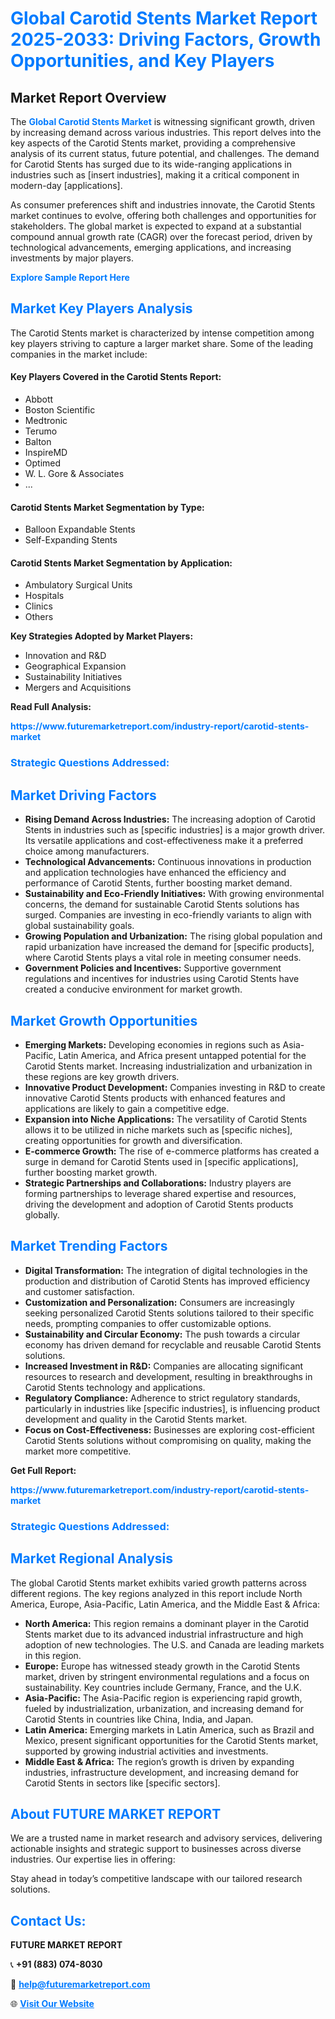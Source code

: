 <h1 style="color: #007BFF;">Global Carotid Stents Market Report 2025-2033: Driving Factors, Growth Opportunities, and Key Players</h1>

<section id="overview">
<h2>Market Report Overview</h2>
<p>The <a href="https://www.futuremarketreport.com/industry-report/carotid-stents-market" style="color: #007BFF; text-decoration: none;"><strong>Global Carotid Stents Market</strong></a> is witnessing significant growth, driven by increasing demand across various industries. This report delves into the key aspects of the Carotid Stents market, providing a comprehensive analysis of its current status, future potential, and challenges. The demand for Carotid Stents has surged due to its wide-ranging applications in industries such as [insert industries], making it a critical component in modern-day [applications].</p>
<p>As consumer preferences shift and industries innovate, the Carotid Stents market continues to evolve, offering both challenges and opportunities for stakeholders. The global market is expected to expand at a substantial compound annual growth rate (CAGR) over the forecast period, driven by technological advancements, emerging applications, and increasing investments by major players.</p>
</section>

<section id="overview">
<p><a href="https://www.futuremarketreport.com/request-sample/reportId=64119" style="color: #007BFF; text-decoration: none;"><strong>Explore Sample Report Here</strong></a></p>
</section>

<section id="key-players">
<h2 style="color: #007BFF;">Market Key Players Analysis</h2>
<p>The Carotid Stents market is characterized by intense competition among key players striving to capture a larger market share. Some of the leading companies in the market include:</p>
<h4>Key Players Covered in the Carotid Stents Report:</h4>
<ul><li>Abbott</li><li>Boston Scientific</li><li>Medtronic</li><li>Terumo</li><li>Balton</li><li>InspireMD</li><li>Optimed</li><li>W. L. Gore &amp; Associates</li><li>...</li></ul>
<h4>Carotid Stents Market Segmentation by Type:</h4>
<ul><li>Balloon Expandable Stents</li><li>Self-Expanding Stents</li></ul>

<h4>Carotid Stents Market Segmentation by Application:</h4>
<ul><li>Ambulatory Surgical Units</li><li>Hospitals</li><li>Clinics</li><li>Others</li></ul>
<p><strong>Key Strategies Adopted by Market Players:</strong></p>
<ul>
<li>Innovation and R&D</li>
<li>Geographical Expansion</li>
<li>Sustainability Initiatives</li>
<li>Mergers and Acquisitions</li>
</ul>
</section>

<section>
<p><strong>Read Full Analysis: </strong></p><a href="https://www.futuremarketreport.com/industry-report/carotid-stents-market" style="color: #007BFF; text-decoration: none;"><strong>https://www.futuremarketreport.com/industry-report/carotid-stents-market</strong></a>
<h3 style="color: #007BFF;">Strategic Questions Addressed:</h3>
</section>

<section id="driving-factors">
<h2 style="color: #007BFF;">Market Driving Factors</h2>
<ul>
<li><strong>Rising Demand Across Industries:</strong> The increasing adoption of Carotid Stents in industries such as [specific industries] is a major growth driver. Its versatile applications and cost-effectiveness make it a preferred choice among manufacturers.</li>
<li><strong>Technological Advancements:</strong> Continuous innovations in production and application technologies have enhanced the efficiency and performance of Carotid Stents, further boosting market demand.</li>
<li><strong>Sustainability and Eco-Friendly Initiatives:</strong> With growing environmental concerns, the demand for sustainable Carotid Stents solutions has surged. Companies are investing in eco-friendly variants to align with global sustainability goals.</li>
<li><strong>Growing Population and Urbanization:</strong> The rising global population and rapid urbanization have increased the demand for [specific products], where Carotid Stents plays a vital role in meeting consumer needs.</li>
<li><strong>Government Policies and Incentives:</strong> Supportive government regulations and incentives for industries using Carotid Stents have created a conducive environment for market growth.</li>
</ul>
</section>

<section id="growth-opportunities">
<h2 style="color: #007BFF;">Market Growth Opportunities</h2>
<ul>
<li><strong>Emerging Markets:</strong> Developing economies in regions such as Asia-Pacific, Latin America, and Africa present untapped potential for the Carotid Stents market. Increasing industrialization and urbanization in these regions are key growth drivers.</li>
<li><strong>Innovative Product Development:</strong> Companies investing in R&D to create innovative Carotid Stents products with enhanced features and applications are likely to gain a competitive edge.</li>
<li><strong>Expansion into Niche Applications:</strong> The versatility of Carotid Stents allows it to be utilized in niche markets such as [specific niches], creating opportunities for growth and diversification.</li>
<li><strong>E-commerce Growth:</strong> The rise of e-commerce platforms has created a surge in demand for Carotid Stents used in [specific applications], further boosting market growth.</li>
<li><strong>Strategic Partnerships and Collaborations:</strong> Industry players are forming partnerships to leverage shared expertise and resources, driving the development and adoption of Carotid Stents products globally.</li>
</ul>
</section>

<section id="trending-factors">
<h2 style="color: #007BFF;">Market Trending Factors</h2>
<ul>
<li><strong>Digital Transformation:</strong> The integration of digital technologies in the production and distribution of Carotid Stents has improved efficiency and customer satisfaction.</li>
<li><strong>Customization and Personalization:</strong> Consumers are increasingly seeking personalized Carotid Stents solutions tailored to their specific needs, prompting companies to offer customizable options.</li>
<li><strong>Sustainability and Circular Economy:</strong> The push towards a circular economy has driven demand for recyclable and reusable Carotid Stents solutions.</li>
<li><strong>Increased Investment in R&D:</strong> Companies are allocating significant resources to research and development, resulting in breakthroughs in Carotid Stents technology and applications.</li>
<li><strong>Regulatory Compliance:</strong> Adherence to strict regulatory standards, particularly in industries like [specific industries], is influencing product development and quality in the Carotid Stents market.</li>
<li><strong>Focus on Cost-Effectiveness:</strong> Businesses are exploring cost-efficient Carotid Stents solutions without compromising on quality, making the market more competitive.</li>
</ul>
</section>

<section>
<p><strong>Get Full Report: </strong></p><a href="https://www.futuremarketreport.com/industry-report/carotid-stents-market" style="color: #007BFF; text-decoration: none;"><strong>https://www.futuremarketreport.com/industry-report/carotid-stents-market</strong></a>
<h3 style="color: #007BFF;">Strategic Questions Addressed:</h3>
</section>


<section id="regional-analysis">
<h2 style="color: #007BFF;">Market Regional Analysis</h2>
<p>The global Carotid Stents market exhibits varied growth patterns across different regions. The key regions analyzed in this report include North America, Europe, Asia-Pacific, Latin America, and the Middle East & Africa:</p>
<ul>
<li><strong>North America:</strong> This region remains a dominant player in the Carotid Stents market due to its advanced industrial infrastructure and high adoption of new technologies. The U.S. and Canada are leading markets in this region.</li>
<li><strong>Europe:</strong> Europe has witnessed steady growth in the Carotid Stents market, driven by stringent environmental regulations and a focus on sustainability. Key countries include Germany, France, and the U.K.</li>
<li><strong>Asia-Pacific:</strong> The Asia-Pacific region is experiencing rapid growth, fueled by industrialization, urbanization, and increasing demand for Carotid Stents in countries like China, India, and Japan.</li>
<li><strong>Latin America:</strong> Emerging markets in Latin America, such as Brazil and Mexico, present significant opportunities for the Carotid Stents market, supported by growing industrial activities and investments.</li>
<li><strong>Middle East & Africa:</strong> The region’s growth is driven by expanding industries, infrastructure development, and increasing demand for Carotid Stents in sectors like [specific sectors].</li>
</ul>
</section>

<footer>
<h2 style="color: #007BFF;">About FUTURE MARKET REPORT</h2>
<p>We are a trusted name in market research and advisory services, delivering actionable insights and strategic support to businesses across diverse industries. Our expertise lies in offering:</p>

<p>Stay ahead in today’s competitive landscape with our tailored research solutions.</p>

<h2 style="color: #007BFF;">Contact Us:</h2>
<p><strong>FUTURE MARKET REPORT</strong></p>
<p>📞 <strong>+91 (883) 074-8030</strong></p>
<p>📧 <strong><a href="mailto:help@futuremarketreport.com" style="color: #007BFF;">help@futuremarketreport.com</a></strong></p>
<p>🌐 <strong><a href="https://www.futuremarketreport.com/" style="color: #007BFF;">Visit Our Website</a></strong></p>
</footer>